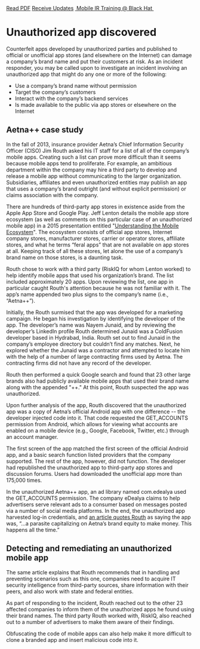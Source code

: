 <div class="cta-banner">
  <a class="cta-banner-pdf" href="https://info.nowsecure.com/IRforAndroidandiOS_PDFRequest.html">Read PDF<i class="fa fa-file-pdf-o"></i></a>
    <a class="cta-banner-update" href="https://info.nowsecure.com/IRforAndroidandiOS_Updates.html">Receive Updates<i class="fa fa-bell-o"></i></a>
  <a class="cta-banner-update" href="https://www.blackhat.com/us-16/training/mobile-incident-response-ir-for-android-and-ios.html">&nbsp;Mobile IR Training @ Black Hat&nbsp;<i class="fa fa-external-link"></i></a>
</div>

# Unauthorized app discovered 
Counterfeit apps developed by unauthorized parties and published to official or unofficial app stores (and elsewhere on the Internet) can damage a company’s brand name and put their customers at risk. As an incident responder, you may be called upon to investigate an incident involving an unauthorized app that might do any one or more of the following:

* Use a company’s brand name without permission
* Target the company’s customers
* Interact with the company’s backend services
* Is made available to the public via app stores or elsewhere on the Internet

## Aetna++ case study
In the fall of 2013, insurance provider Aetna’s Chief Information Security Officer (CISO) Jim Routh asked his IT staff for a list of all of the company’s mobile apps. Creating such a list can prove more difficult than it seems because mobile apps tend to proliferate. For example, an ambitious department within the company may hire a third party to develop and release a mobile app without communicating to the larger organization. Subsidiaries, affiliates and even unauthorized entities may publish an app that uses a company’s brand outright (and without explicit permission) or claims association with the company.

There are hundreds of third-party app stores in existence aside from the Apple App Store and Google Play. Jeff Lenton details the mobile app store ecosystem (as well as comments on this particular case of an unauthorized mobile app) in a 2015 presentation entitled "[Understanding the Mobile Ecosystem](http://www.isaca.org/chapters5/Ireland/Documents/2015%20Presentations/Jeff%20Lenton%20-%20Understanding%20Todays%20Mobile%20App%20Store%20Ecosystem%20and%20Why%20You%20are%20at%20Risk.pdf)". The ecosystem consists of official app stores, Internet company stores, manufacturer stores, carrier or operator stores, affiliate stores, and what he terms “feral apps” that are not available on app stores at all. Keeping track of all these stores, let alone the use of a company’s brand name on those stores, is a daunting task.

Routh chose to work with a third party (RiskIQ for whom Lenton worked) to help identify mobile apps that used his organization’s brand. The list included approximately 20 apps. Upon reviewing the list, one app in particular caught Routh's attention because he was not familiar with it. The app’s name appended two plus signs to the company’s name (i.e., “Aetna++”).

Initially, the Routh surmised that the app was developed for a marketing campaign. He began his investigation by identifying the developer of the app. The developer’s name was Nayem Junaid, and by reviewing the developer’s LinkedIn profile Routh determined Junaid was a ColdFusion developer based in Hydrabad, India. Routh set out to find Junaid in the company’s employee directory but couldn’t find any matches. Next, he explored whether the Junaid was a contractor and attempted to locate him with the help of a number of large contracting firms used by Aetna. The contracting firms did not have any record of the developer.

Routh then performed a quick Google search and found that 23 other large brands also had publicly available mobile apps that used their brand name along with the appended "++." At this point, Routh suspected the app was unauthorized.

Upon further analysis of the app, Routh discovered that the unauthorized app was a copy of Aetna’s official Android app with one difference -- the developer injected code into it. That code requested the GET_ACCOUNTS permission from Android, which allows for viewing what accounts are enabled on a mobile device (e.g., Google, Facebook, Twitter, etc.) through an account manager.

The first screen of the app matched the first screen of the official Android app, and a basic search function listed providers that the company supported. The rest of the app, however, did not function. The developer had republished the unauthorized app to third-party app stores and discussion forums. Users had downloaded the unofficial app more than 175,000 times.

In the unauthorized Aetna++ app, an ad library named com.edealya used the GET_ACCOUNTS permission. The company eDealya claims to help advertisers serve relevant ads to a consumer based on messages posted via a number of social media platforms. In the end, the unauthorized app harvested log-in credentials, and [an article quotes Routh](http://www.clinical-innovation.com/topics/privacy-security/aetna-ciso-risk-based-approach-info-security) as saying the app was, “...a parasite capitalizing on Aetna’s brand equity to make money. This happens all the time.”

## Detecting and remediating an unauthorized mobile app
The same article explains that Routh recommends that in handling and preventing scenarios such as this one, companies need to acquire IT security intelligence from third-party sources, share information with their peers, and also work with state and federal entities.

As part of responding to the incident, Routh reached out to the other 23 affected companies to inform them of the unauthorized apps he found using their brand names. The third party Routh worked with, RiskIQ, also reached out to a number of advertisers to make them aware of their findings.

Obfuscating the code of mobile apps can also help make it more difficult to clone a branded app and insert malicious code into it.
